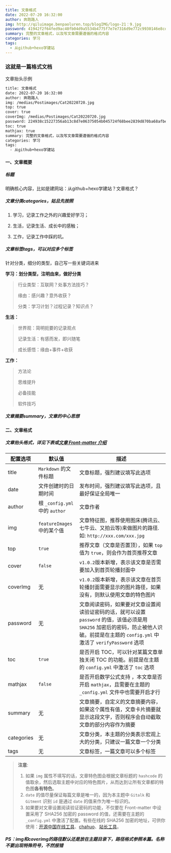 ```yaml
---
title: 文章格式
date: 2022-07-20 16:32:00
author: 奔跑路人
img: http://qiluimage.benpaoluren.top/blogIMG/logo-21：9.jpg
password: 41942f2f64fed9ac40fb04d9a5534b4775f7e7e7316d9e772c9930146e8cd35a
summary: 完整的文章格式，以及写文章需要遵循的格式内容
categories: 学习
tags:
  - 从github+hexo学建站
---
```


### 这就是一篇格式文档

文章抬头示例

```bash
title: 文章格式
date: 2022-07-20 16:32:00
author: 奔跑路人
img: /medias/Postimages/Cat20220720.jpg
top: true
cover: true
coverImg: /medias/Postimages/Cat20220720.jpg
password: 224938c15227356ab13c8d7e06375054b045724f68bee2839d870ba68afbe4e5
toc: true
mathjax: true
summary: 完整的文章格式，以及写文章需要遵循的格式内容
categories: 学习
tags:
  - 从github+hexo学建站
```

#### 一、文章概要

##### 标题

明确核心内容，比如是建网站：从github+hexo学建站？文章格式？

##### 文章分类categories，姑且先按照

1. 学习，记录工作之外的兴趣爱好学习；

2. 生活，记录生活、成长中的感触；
3. 工作，记录工作中踩的坑。

##### 文章标签tags，可以对应多个标签

针对分类，细分的类型，自己写一些关键词进来

**学习：划分类型，注明由来，做好分类**

> 行业类型：互联网？处事方法技巧？
>
> 缘由：感兴趣？意外收获？
>
> 分类：学习计划？过程记录？知识点？

**生活：**

> 世界观：简明扼要的记录观点
>
> 记录生活：有感而发，即兴随笔
>
> 成长感悟：缘由+事件+收获

**工作：**

> 方法论
>
> 思维提升
>
> 必备技能
>
> 软件技巧

##### 文章摘要summary，文章的中心思想

#### 二、文章格式

##### 文章抬头格式，详见下表或[文章 Front-matter 介绍](http://blinkfox.com/2018/09/28/qian-duan/hexo-bo-ke-zhu-ti-zhi-hexo-theme-matery-de-jie-shao/)

| 配置选项   | 默认值                         | 描述                                                         |
| ---------- | ------------------------------ | ------------------------------------------------------------ |
| title      | `Markdown` 的文件标题          | 文章标题，强烈建议填写此选项                                 |
| date       | 文件创建时的日期时间           | 发布时间，强烈建议填写此选项，且最好保证全局唯一             |
| author     | 根 `_config.yml` 中的 `author` | 文章作者                                                     |
| img        | `featureImages` 中的某个值     | 文章特征图，推荐使用图床(腾讯云、七牛云、又拍云等)来做图片的路径.如: `http://xxx.com/xxx.jpg` |
| top        | `true`                         | 推荐文章（文章是否置顶），如果 `top` 值为 `true`，则会作为首页推荐文章 |
| cover      | `false`                        | `v1.0.2`版本新增，表示该文章是否需要加入到首页轮播封面中     |
| coverImg   | 无                             | `v1.0.2`版本新增，表示该文章在首页轮播封面需要显示的图片路径，如果没有，则默认使用文章的特色图片 |
| password   | 无                             | 文章阅读密码，如果要对文章设置阅读验证密码的话，就可以设置 `password` 的值，该值必须是用 `SHA256` 加密后的密码，防止被他人识破。前提是在主题的 `config.yml` 中激活了 `verifyPassword` 选项 |
| toc        | `true`                         | 是否开启 TOC，可以针对某篇文章单独关闭 TOC 的功能。前提是在主题的 `config.yml` 中激活了 `toc` 选项 |
| mathjax    | `false`                        | 是否开启数学公式支持 ，本文章是否开启 `mathjax`，且需要在主题的 `_config.yml` 文件中也需要开启才行 |
| summary    | 无                             | 文章摘要，自定义的文章摘要内容，如果这个属性有值，文章卡片摘要就显示这段文字，否则程序会自动截取文章的部分内容作为摘要 |
| categories | 无                             | 文章分类，本主题的分类表示宏观上大的分类，只建议一篇文章一个分类 |
| tags       | 无                             | 文章标签，一篇文章可以多个标签                               |

> **注意**:
>
> 1. 如果 `img` 属性不填写的话，文章特色图会根据文章标题的 `hashcode` 的值取余，然后选取主题中对应的特色图片，从而达到让所有文章都的特色图**各有特色**。
> 2. `date` 的值尽量保证每篇文章是唯一的，因为本主题中 `Gitalk` 和 `Gitment` 识别 `id` 是通过 `date` 的值来作为唯一标识的。
> 3. 如果要对文章设置阅读验证密码的功能，不仅要在 Front-matter 中设置采用了 SHA256 加密的 password 的值，还需要在主题的 `_config.yml` 中激活了配置。有些在线的 SHA256 加密的地址，可供你使用：[开源中国在线工具](http://tool.oschina.net/encrypt?type=2)、[chahuo](http://encode.chahuo.com/)、[站长工具](http://tool.chinaz.com/tools/hash.aspx)。

##### PS：img和coverimg的路径默认还是放在主题目录下，路径格式参照本篇。名称不要出现特殊符号，不然报错